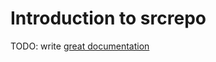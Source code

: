 # Introduction to srcrepo

TODO: write [great documentation](http://jacobian.org/writing/what-to-write/)

